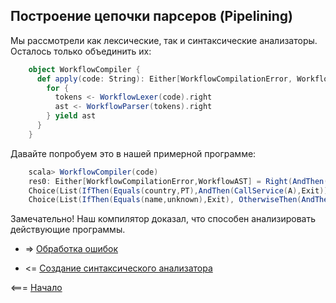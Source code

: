 ## Построение цепочки парсеров (Pipelining)

Мы рассмотрели как лексические, так и синтаксические анализаторы. Осталось только объединить их:

<!-- code -->
```scala
    object WorkflowCompiler {
      def apply(code: String): Either[WorkflowCompilationError, WorkflowAST] = {
        for {
          tokens <- WorkflowLexer(code).right
          ast <- WorkflowParser(tokens).right
        } yield ast
      }
    }
```

Давайте попробуем это в нашей примерной программе:

<!-- code -->
```scala
    scala> WorkflowCompiler(code)
    res0: Either[WorkflowCompilationError,WorkflowAST] = Right(AndThen(ReadInput(List(name, country)),
    Choice(List(IfThen(Equals(country,PT),AndThen(CallService(A),Exit)),OtherwiseThen(AndThen(CallService(B),
    Choice(List(IfThen(Equals(name,unknown),Exit), OtherwiseThen(AndThen(CallService(C),Exit))))))))))
```

Замечательно! Наш компилятор доказал, что способен анализировать действующие программы.

* => [Обработка ошибок](https://github.com/steklopod/LexerParser/blob/master/src/main/resources/docs/p04-Error_handling.md)

* <= [Создание синтаксического анализатора](https://github.com/steklopod/LexerParser/blob/master/src/main/resources/docs/p02-Building_Parser.md)

<=== [Начало](https://github.com/steklopod/LexerParser/blob/master/README.md)

